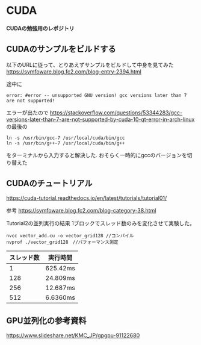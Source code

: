 # CUDA

#### CUDAの勉強用のレポジトリ

## CUDAのサンプルをビルドする

以下のURLに従って、とりあえずサンプルをビルドして中身を見てみた
https://symfoware.blog.fc2.com/blog-entry-2394.html



途中に
```
error: #error -- unsupported GNU version! gcc versions later than 7 are not supported!
```
エラーが出たので
https://stackoverflow.com/questions/53344283/gcc-versions-later-than-7-are-not-supported-by-cuda-10-qt-error-in-arch-linux
の最後の
```
ln -s /usr/bin/gcc-7 /usr/local/cuda/bin/gcc
ln -s /usr/bin/g++-7 /usr/local/cuda/bin/g++
```
をターミナルから入力すると解決した.
おそらく一時的にgccのバージョンを切り替えた



## CUDAのチュートリアル


https://cuda-tutorial.readthedocs.io/en/latest/tutorials/tutorial01/

参考
https://symfoware.blog.fc2.com/blog-category-38.html

Tutorial2の並列実行の結果
1ブロックでスレッド数のみを変化させて実験した。
```
nvcc vector_add.cu -o vector_grid128 //コンパイル
nvprof ./vector_grid128　//パフォーマンス測定
```
| スレッド数 | 実行時間 |
| ---------- | -------- |
| 1          | 625.42ms |
| 128        | 24.809ms |
|   256      |12.687ms          |
| 512        |6.6360ms|


## GPU並列化の参考資料
https://www.slideshare.net/KMC_JP/gpgpu-91122680
